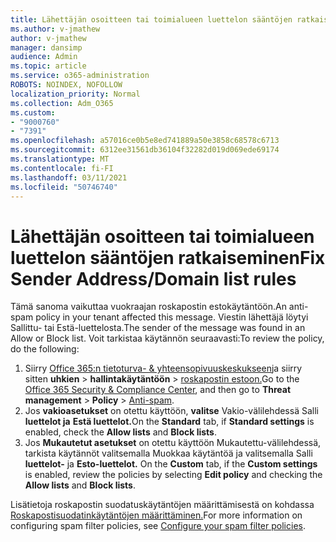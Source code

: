 ```yaml
---
title: Lähettäjän osoitteen tai toimialueen luettelon sääntöjen ratkaiseminen
ms.author: v-jmathew
author: v-jmathew
manager: dansimp
audience: Admin
ms.topic: article
ms.service: o365-administration
ROBOTS: NOINDEX, NOFOLLOW
localization_priority: Normal
ms.collection: Adm_O365
ms.custom:
- "9000760"
- "7391"
ms.openlocfilehash: a57016ce0b5e8ed741889a50e3858c68578c6713
ms.sourcegitcommit: 6312ee31561db36104f32282d019d069ede69174
ms.translationtype: MT
ms.contentlocale: fi-FI
ms.lasthandoff: 03/11/2021
ms.locfileid: "50746740"
---
```

# <a name="fix-sender-addressdomain-list-rules"></a><span data-ttu-id="7eea9-102">Lähettäjän osoitteen tai toimialueen luettelon sääntöjen ratkaiseminen</span><span class="sxs-lookup"><span data-stu-id="7eea9-102">Fix Sender Address/Domain list rules</span></span>

<span data-ttu-id="7eea9-103">Tämä sanoma vaikuttaa vuokraajan roskapostin estokäytäntöön.</span><span class="sxs-lookup"><span data-stu-id="7eea9-103">An anti-spam policy in your tenant affected this message.</span></span> <span data-ttu-id="7eea9-104">Viestin lähettäjä löytyi Sallittu- tai Estä-luettelosta.</span><span class="sxs-lookup"><span data-stu-id="7eea9-104">The sender of the message was found in an Allow or Block list.</span></span> <span data-ttu-id="7eea9-105">Voit tarkistaa käytännön seuraavasti:</span><span class="sxs-lookup"><span data-stu-id="7eea9-105">To review the policy, do the following:</span></span>

1. <span data-ttu-id="7eea9-106">Siirry [Office 365:n tietoturva- & yhteensopivuuskeskukseen](https://go.microsoft.com/fwlink/p/?linkid=2077143)ja siirry sitten **uhkien**  >  **hallintakäytäntöön**  >  [roskapostin estoon.](https://go.microsoft.com/fwlink/?linkid=2101518)</span><span class="sxs-lookup"><span data-stu-id="7eea9-106">Go to the [Office 365 Security & Compliance Center](https://go.microsoft.com/fwlink/p/?linkid=2077143), and then go to **Threat management** > **Policy** > [Anti-spam](https://go.microsoft.com/fwlink/?linkid=2101518).</span></span>
2. <span data-ttu-id="7eea9-107">Jos **vakioasetukset** on otettu käyttöön, **valitse** Vakio-välilehdessä Salli **luettelot ja** **Estä luettelot.**</span><span class="sxs-lookup"><span data-stu-id="7eea9-107">On the **Standard** tab, if **Standard settings** is enabled, check the **Allow lists** and **Block lists**.</span></span>
3. <span data-ttu-id="7eea9-108">Jos **Mukautetut asetukset**  on otettu käyttöön Mukautettu-välilehdessä, tarkista käytännöt valitsemalla Muokkaa käytäntöä ja valitsemalla Salli **luettelot-** ja **Esto-luettelot.** </span><span class="sxs-lookup"><span data-stu-id="7eea9-108">On the **Custom** tab, if the **Custom settings** is enabled, review the policies by selecting **Edit policy** and checking the **Allow lists** and **Block lists**.</span></span>

<span data-ttu-id="7eea9-109">Lisätietoja roskapostin suodatuskäytäntöjen määrittämisestä on kohdassa [Roskapostisuodatinkäytäntöjen määrittäminen.](https://go.microsoft.com/fwlink/?linkid=2101431)</span><span class="sxs-lookup"><span data-stu-id="7eea9-109">For more information on configuring spam filter policies, see [Configure your spam filter policies](https://go.microsoft.com/fwlink/?linkid=2101431).</span></span>
